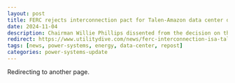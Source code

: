 ```yaml
---
layout: post
title: FERC rejects interconnection pact for Talen-Amazon data center deal at nuclear plant
date: 2024-11-04
description: Chairman Willie Phillips dissented from the decision on the “first of its kind” co-location proposal, saying it could harm national security and grid reliability.
redirect: https://www.utilitydive.com/news/ferc-interconnection-isa-talen-amazon-data-center-susquehanna-exelon/731841/
tags: [news, power-systems, energy, data-center, repost]
categories: power-systems-update
---
```


Redirecting to another page.